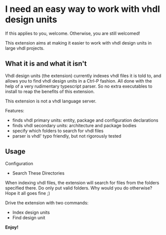 
# I need an easy way to work with vhdl design units

If this applies to you, welcome. Otherwise, you are still welcomed!

This extension aims at making it easier to work with vhdl design units in large
vhdl projects.

## What it is and what it isn't

Vhdl design units (the extension) currently indexes vhdl files it is told to,
and allows you to find vhdl design units in a Ctrl-P fashion. All done with the
help of a very rudimentary typescript parser. So no extra executables to
install to reap the benefits of this extension.

This extension is not a vhdl language server.

Features:

- finds vhdl primary units: entity, package and configuration declarations
- finds vhdl secondary units: architecture and package bodies
- specify which folders to search for vhdl files
- parser is vhdl' typo friendly, but not rigorously tested

## Usage

Configuration

- Search These Directories

When indexing vhdl files, the extension will search for files from the folders
specified there. Do only put valid folders. Why would you do otherwise? Hope it
all goes fine ;)

Drive the extension with two commands:

- Index design units
- Find design unit

**Enjoy!**

